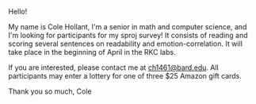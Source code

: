 Hello!

My name is Cole Hollant, I'm a senior in math and computer science, and I'm looking for participants for my sproj survey! It consists of reading and scoring several sentences on readability and emotion-correlation. It will take place in the beginning of April in the RKC labs. 

If you are interested, please contact me at ch1461@bard.edu. All participants may enter a lottery for one of three $25 Amazon gift cards.

Thank you so much,
Cole